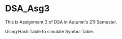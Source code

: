 # DSA_Asg3
This is Assignment 3 of DSA in Autumn's 211 Semester.

Using Hash Table to simulate Symbol Table.
